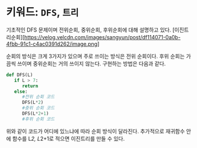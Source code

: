 # 키워드: `DFS`, `트리`

기초적인 DFS 문제이며 전위순회, 중위순회, 후위순회에 대해 설명하고 있다. 
[이진트리순회][https://velog.velcdn.com/images/sangyun/post/df114071-0a0b-4fbb-91c1-c4ac0391d262/image.png]
<br>

순회의 방식은 크게 3가지가 있으며 주로 쓰이는 방식은 전위 순회이다. 후위 순회는 가끔씩 쓰이며 중위순회는 거의 쓰이지 않는다. 구현하는 방법은 다음과 같다.

```python
def DFS(L)
   if L > 7:
      return
   else:
      #전위 순회 코드
      DFS(L*2)
      #중위 순회 코드
      DFS(L*2+1)
      #후위 순회 코드
```
위와 같이 코드가 어디에 있느냐에 따라 순회 방식이 달라진다. 
추가적으로 재귀함수 안에 함수를 L*2, L*2+1로 적으면 이진트리를 만들 수 있다.